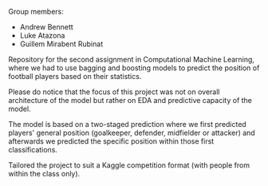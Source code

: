 Group members:
- Andrew Bennett
- Luke Atazona
- Guillem Mirabent Rubinat

Repository for the second assignment in Computational Machine Learning, where we had to use bagging and boosting models to predict the position of football players based on their statistics.  

Please do notice that the focus of this project was not on overall architecture of the model but rather on EDA and predictive capacity of the model.

The model is based on a two-staged prediction where we first predicted players' general position (goalkeeper, defender, midfielder or attacker) and afterwards we predicted the specific position within those first classifications.

Tailored the project to suit a Kaggle competition format (with people from within the class only).
